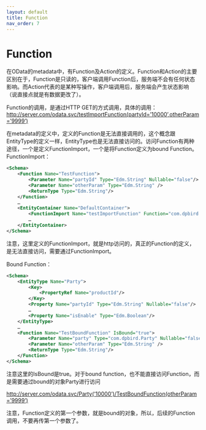 ```yaml
---
layout: default
title: Function
nav_order: 7
---
```


# Function

在OData的metadata中，有Function及Action的定义。Function和Action的主要区别在于，Function是只读的，客户端调用Function后，服务端不会有任何状态影响。而Action代表的是某种写操作，客户端调用后，服务端会产生状态影响（说直接点就是有数据更改了）。

Function的调用，是通过HTTP GET的方式调用，具体的调用：
http://server.com/odata.svc/testImportFunction(partyId=’10000’,otherParam=’9999’)

在metadata的定义中，定义的Function是无法直接调用的，这个概念跟EntityType的定义一样，EntityType也是无法直接访问的。访问Function有两种途径，一个是定义FunctionImport，一个是将Function定义为bound Function。
FunctionImport：
```xml
<Schema>
    <Function Name="TestFunction">
        <Parameter Name="partyId" Type="Edm.String" Nullable="false"/>
        <Parameter Name="otherParam" Type="Edm.String" />
        <ReturnType Type="Edm.String"/>
    </Function>
	…
    <EntityContainer Name="DefaultContainer">
        <FunctionImport Name="testImportFunction" Function="com.dpbird.TestFunction"/>
        …
    </EntityContainer>
</Schema>
```

注意，这里定义的FunctionImport，就是http访问的，真正的Function的定义，是无法直接访问，需要通过FunctionImport。

Bound Function：
```xml
<Schema>
    <EntityType Name="Party">
        <Key>
            <PropertyRef Name="productId"/>
        </Key>
        <Property Name="partyId" Type="Edm.String" Nullable="false"/>
        …
        <Property Name="isEnable" Type="Edm.Boolean"/>
    </EntityType>
    …
    <Function Name="TestBoundFunction" IsBound="true">
        <Parameter Name="party" Type="com.dpbird.Party" Nullable="false"/>
        <Parameter Name="otherParam" Type="Edm.String" />
        <ReturnType Type="Edm.String"/>
    </Function>
</Schema>
```
注意这里的IsBound是true。对于bound function，也不能直接访问Function，而是需要通过bound的对象Party进行访问

http://server.com/odata.svc/Party(‘10000’)/TestBoundFunction(otherParam=’9999’)

注意，Function定义的第一个参数，就是bound的对象，所以，后续的Function调用，不要再传第一个参数了。


